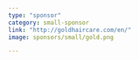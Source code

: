 ```yaml
---
type: "sponsor"
category: small-sponsor
link: "http://goldhaircare.com/en/"
image: sponsors/small/gold.png

---
```

